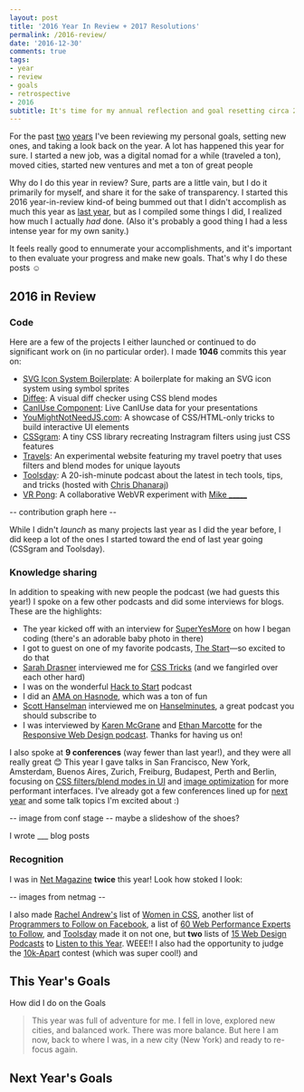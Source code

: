 ```yaml
---
layout: post
title: '2016 Year In Review + 2017 Resolutions'
permalink: /2016-review/
date: '2016-12-30'
comments: true
tags:
- year
- review
- goals
- retrospective
- 2016
subtitle: It's time for my annual reflection and goal resetting circa 2016
---
```


For the past [two](http://una.im/2015-resolutions) [years](http://una.im/2015-review) I've been reviewing my personal goals, setting new ones, and taking a look back on the year. A lot has happened this year for sure. I started a new job, was a digital nomad for a while (traveled a ton), moved cities, started new ventures and met a ton of great people 

Why do I do this year in review? Sure, parts are a little vain, but I do it primarily for myself, and share it for the sake of transparency. I started this 2016 year-in-review kind-of being bummed out that I didn't accomplish as much this year as [last year](http://una.im/2015-review), but as I compiled some things I did, I realized how much I actually *had* done. (Also it's probably a good thing I had a less intense year for my own sanity.)

It feels really good to ennumerate your accomplishments, and it's important to then evaluate your progress and make new goals. That's why I do these posts ☺️

## 2016 in Review

### Code

Here are a few of the projects I either launched or continued to do significant work on (in no particular order). I made **1046** commits this year on:

- [SVG Icon System Boilerplate](https://github.com/una/svg-icon-system-boilerplate): A boilerplate for making an SVG icon system using symbol sprites
- [Diffee](http://diffee.me/): A visual diff checker using CSS blend modes
- [CanIUse Component](https://github.com/una/caniuse-component): Live CanIUse data for your presentations
- [YouMightNotNeedJS.com](http://youmightnotneedjs.com/): A showcase of CSS/HTML-only tricks to build interactive UI elements
- [CSSgram](http://una.im/cssgram): A tiny CSS library recreating Instragram filters using just CSS features
- [Travels](http://travels.surge.sh/): An experimental website featuring my travel poetry that uses filters and blend modes for unique layouts
- [Toolsday](http://toolsday.io/): A 20-ish-minute podcast about the latest in tech tools, tips, and tricks (hosted with [Chris Dhanaraj](https://twitter.com/chrisdhanaraj))
- [VR Pong](http://vr-pong.com): A collaborative WebVR experiment with [Mike _____](#)

-- contribution graph here --

While I didn't *launch* as many projects last year as I did the year before, I did keep a lot of the ones I started toward the end of last year going (CSSgram and Toolsday).

### Knowledge sharing

In addition to speaking with new people the podcast (we had guests this year!) I spoke on a few other podcasts and did some interviews for blogs. These are the highlights:

- The year kicked off with an interview for [SuperYesMore](https://superyesmore.com/cartoon-dolls-c2bbe6bb982658b3e614716715beda25) on how I began coding (there's an adorable baby photo in there)
- I got to guest on one of my favorite podcasts, [The Start](http://thestart.fm/interviews/the-unacorn)&mdash;so excited to do that
- [Sarah Drasner](#) interviewed me for [CSS Tricks](https://css-tricks.com/an-interview-with-una-kravets/) (and we fangirled over each other hard)
- I was on the wonderful [Hack to Start](https://soundcloud.com/hacktostart/hacktostart-episode-121-una-kravets-ui-engineer-digital-ocean?utm_source=soundcloud&utm_campaign=share&utm_medium=twitter) podcast
- I did an [AMA on Hasnode](https://hashnode.com/ama/with-una-kravets-cive3utpm07w8vi53m48rgth8), which was a ton of fun
- [Scott Hanselman](#) interviewed me on [Hanselminutes](http://hanselminutes.com/557/rethinking-front-end-design-and-development-with-una-kravets), a great podcast you should subscribe to
- I was interviewed by [Karen McGrane](#) and [Ethan Marcotte](#) for the [Responsive Web Design podcast](https://responsivewebdesign.com/podcast/digitalocean/). Thanks for having us on!

I also spoke at **9 conferences** (way fewer than last year!), and they were all really great 😊 This year I gave talks in San Francisco, New York, Amsterdam, Buenos Aires, Zurich, Freiburg, Budapest, Perth and Berlin, focusing on [CSS filters/blend modes in UI](https://vimeo.com/181110918) and [image optimization](https://vimeo.com/190871719) for more performant interfaces. I've already got a few conferences lined up for [next year](http://una.im/speaking) and some talk topics I'm excited about :)

-- image from conf stage -- maybe a slideshow of the shoes?

I wrote ___ blog posts 

### Recognition

I was in [Net Magazine](#) **twice** this year! Look how stoked I look:

-- images from netmag --

I also made [Rachel Andrew's](#) list of [Women in CSS](https://rachelandrew.co.uk/archives/2016/10/11/the-amazing-women-of-css), another list of [Programmers to Follow on Facebook](https://www.thebalance.com/programmers-on-twitter-2072010), a list of [60 Web Performance Experts to Follow](https://www.keycdn.com/blog/web-performance-experts/), and [Toolsday](http://toolsday.io) made it on not one, but **two** lists of [15 Web Design Podcasts](https://www.elegantthemes.com/blog/resources/15-web-design-podcasts-to-add-to-your-listening-queue) to [Listen to this Year](https://www.shopify.com/partners/blog/114348998-15-web-design-podcasts-you-need-to-listen-to-in-2016). WEEE!! I also had the opportunity to judge the [10k-Apart](https://a-k-apart.com/) contest (which was super cool!) and 

## This Year's Goals

How did I do on the Goals

> This year was full of adventure for me. I fell in love, explored new cities, and balanced work. There was more balance. But here I am now, back to where I was, in a new city (New York) and ready to re-focus again.

## Next Year's Goals

<!--  
<img src="../../images/posts/2015-review/contribs.png" alt="contribution graph">

That was all outside of work. At IBM, I worked on two large-scale pattern libraries (one for Watson and one for Bluemix), built prototypes for product iterations, and helped build a Front-End Development community and curriculum for trainings.

### Knowledge Sharing

Last year, I said I wanted to "participate in conferences and community" as one of my goals. With that dream in mind, I went about applying to speak at conferences, hoping to get invited to one. Here's what actually happened:

<img src="../../images/posts/2015-review/dog.gif" alt="dog gif">

I gave **17 talks/workshops** on Sass, UI interaction, performance optimizations, keyboard ninjary, open source design, goal setting, and CSS filters and blend modes. I wrote **30 blog posts** on topics ranging from experimental (like [Generative Pixel Art](http://una.im/sass-pixel-art/) via Sass matrices and blend-mode hacks to create [Faux 3d Effects](http://una.im/3d-effect), to quite practical ([5 Uses for Sass Maps](http://www.sitepoint.com/5-great-uses-sass-maps/) and a class-based [CSS architecture](http://una.im/classy-css/) system). I also *recorded audio for every post I wrote on my blog* and the audiobook version of the <a href="http://svgpocketguide.com/book/">SVG Pocket Guide</a>. And finally, I started a **podcast** about developer tools called [Toolsday](http://toolsday.io)!

<blockquote class="left">If you'd like to support my code calligraphy or just send a simple thank you, I made an <a href="http://amzn.com/w/2BOPP6HPWDL9S">Amazon wishlist</a> of pens, paper, and audiobooks :)</blockquote>

I also started doing **code calligraphy** as a way to visualize some mnemonic devices and solidify my skills. People on Twitter seemed to really resonate with them, so I want to make more. A lot of people mentioned that they wanted prints, a book, or posters. I've got some ideas, but we'll see how it pans out with time.

### Other Things

I traveled *a lot* this year. According to my TripIt data, I traveled a total of **139,872 miles** to **29 cities** in **8 countries**. Where? Australia, England, Belgium, Italy, Switzerland, Germany, and France (and many trips around the US too). While short conference trips can be taxing, I do really love to travel. My [Instagram](https://www.instagram.com/unakravets/) is now full of photos from my adventures *and* I got to meet so many awesome people (the best part of conferences)!

<div class="half--right">
  <figure>
    <img src="../../images/posts/2015-review/dotcss.jpg" alt="">
  </figure>
  <p class="caption">Interviewing with Sylvain after my dotCSS talk in Paris.</p>
</div>

I started to read a lot, too (by read, I really mean *listen* to audiobooks). I finished **51 books** [this year](https://github.com/una/personal-goals/blob/master/ideas-and-misc/book-checklist.md). My favorites were:

- *Ready Player One* by Ernest Cline
- *All the Light We Cannot See* by Anthony Doerr
- *The Martian* by Andy Weir
- *Outliers* by Malcolm Gladwell
- *Ghost in the Wires* by Kevin Mitnick
- *Ender's Game* by Orson Scott Card

### Recognition

Apparently people took notice of my work, but didn't know where to categorize my contributions. I was shortlisted for [Young Designer of the Year](https://thenetawards.com/vote/young-designer/) while also getting on a list of [2015's Top JS Devs to Follow](http://blog.bithound.io/2015-top-js-devs/) and [Female Tech Influencers](http://skillcrush.com/2015/11/04/50-female-tech-influencers-to-follow-on-twitter/) 💪. One day there will be a place for people like us.

### Personal Goals Outline

So how am I doing on those overall goals I laid out last year?

1. Build quickly, ship things, and learn. *(yep!)*
2. Contribute to Open Source *(hell yeah!)*
3. Share knowledge as often as possible *(definitely!)*
4. Appreciate the creative & talented people in my life *(I try)*
5. Use Vim + the keyboard more often *(yes!)*
6. Up my JS Game *(I'm definitely better but should learn way more)*
7. Performance-first advocacy *(yep!)*
8. Foster designer participation in OS projects *(around me, yes &mdash; outside, maybe?)*
9. Participate in conferences & community *(LOL. yes)*
10. Use web components *(nope)*
11. Be kinder *( ¯\\_ (ツ) _/¯ )*

<br>

<figure style="width: 120%; margin-left: -10%;">
<img src="../../images/posts/2015-review/travels.jpg">
<figcaption style="margin-left: 7%;">Some photos from my <a href="http://instagram.com/unakravets">Instagram</a> documenting my travels this year.</figcaption>
</figure>

## 2016: Small Dreams are Boring

<figure>
  <img src="../../images/posts/2015-review/mantra.jpg">
  <figcaption>That's my mantra for the year. To dream big and put in the effort to make things happen.<figcaption>
</figure>

### Professional Goals

There are so many things I want to learn and get better at! First and foremost, **JavaScript.** I feel like I have a general grasp on most web-development concerns (accessibility, performance, progressive enhancement), and I'm pretty darn good at styling (Sass & CSS). So for me, the next step is to really focus on improving my JavaScript skills from just being functional to having a really good base understanding of how to build and work within a web app. <a class="twitter-share">In the current state of the web, Javascript == Power</a>.

<blockquote class="left">I'm going to share as I learn, so get ready to join the JavaScript train, my friends.
</blockquote>

If you follow me for my CSS content, don't worry &mdash; I'm not going to stop writing about other front-end topics, I just also want to understand flux architecture and all the magics of Webpack. I want to understand good API design and improve my knowledge of algorithms and data structures. I think I just need to start building some apps out for this (and I have a few ideas in mind already!)

I also really want to **write a book** on an entirely different topic &mdash; which is about working with images in the browser. It will cover everything from choosing a media format to performance to getting fancy with filters and blend modes. I'm currently in the process of *looking for a publisher* &mdash; so if you know any interested, feel free to forward them my email address (see footer). *(also, feel free to send me email to say hello, because why not?)*

### Personal Goals


<figure class="right">
  <img src="../../images/posts/2015-review/silks.jpg">
  <figcaption>Look, Mom! I'm upside-down!<figcaption>
</figure>

First and foremost, after years of hackathons and conferences, I've come to realize that my wardrobe has now come to resemble that of a 20-year-old startup bro. Worse still is that I got comfortable wearing these tshirts and jeans every day ~~to work~~ everywhere. I want to **dress better**. And actually make time to go shopping :) that might help. Pinterest too.

I also want to get fit again (yes, I failed at this in 2015 &mdash; but I blame all of the travel). I started taking classes like aerial silks, which were awesome, and I want to continue those while also training for a **half-marathon**. I know it's going to suck at first, but hopefully I'll learn to love running again. I need to prioritize my health.

My last personal goal from 2015 was to be better at **keeping in touch** with people I think I failed on that too. So I'm going to try to better in the future.

### 2016 Goals Overview

I'm cutting this down to fewer and more concise goals than last years. Here they are:

1. **JavaScript.** <br><p style="font-size:85%">It's so powerful, and I want to get much better at it so I can be a powerful wizard, too!</p>
2. **Write a Book** <br><p style="font-size:85%">I have a book idea in mind and I really want to make it a reality.</p>
3. **Bridge the Designer/Developer Gap** <br><p style="font-size:85%">Continue sharing knowledge on front-end topics relevant to both designers and devs.</p>
4. **Build All The Things** <br><p style="font-size:85%">Build things quickly, ship, learn, and then build them better. Open source it all, too.</p>
5. **Prioritize my Health** <br><p style="font-size:85%">Run that half marathon &mdash; fitness is mandatory, not optional.</p>

I'll leave you with this lovely holiday song about the state of developer life from your [Toolsday](http://toolsday.io) hosts (Chris Dhanaraj and me) 😃

<iframe width="100%" height="440" src="https://www.youtube.com/embed/1NV-39LngiM?rel=0" frameborder="0" allowfullscreen></iframe>-->